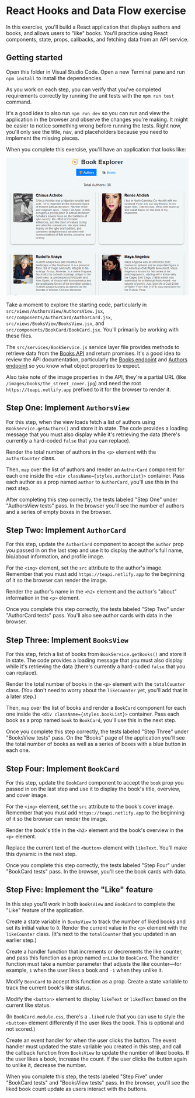 # React Hooks and Data Flow exercise

In this exercise, you'll build a React application that displays authors and books, and allows users to "like" books. You'll practice using React components, state, props, callbacks, and fetching data from an API service.

## Getting started

Open this folder in Visual Studio Code. Open a new Terminal pane and run `npm install` to install the dependencies.

As you work on each step, you can verify that you've completed requirements correctly by running the unit tests with the `npm run test` command.

It's a good idea to also run `npm run dev` so you can run and view the application in the browser and observe the changes you're making. It might be easier to notice something wrong before running the tests. Right now, you'll only see the title, nav, and placeholders because you need to implement the missing pieces.

When you complete this exercise, you'll have an application that looks like:

![Completed Project](./completed-project.gif)

Take a moment to explore the starting code, particularly in `src/views/AuthorsView/AuthorsView.jsx`, `src/components/AuthorCard/AuthorCard.jsx`, `src/views/BooksView/BooksView.jsx`, and `src/components/BookCard/BookCard.jsx`. You'll primarily be working with these files.

The `src/services/BookService.js` service layer file provides methods to retrieve data from the [Books API](https://teapi.netlify.app/docs/books-api/docs) and return promises. It's a good idea to review the API documentation, particularly the [Books endpoint](https://teapi.netlify.app/docs/books-api/docs#endpoint-books) and [Authors endpoint](https://teapi.netlify.app/docs/books-api/docs#endpoint-authors) so you know what object properties to expect.

Also take note of the image properties in the API, they're a partial URL (like `/images/books/the_street_cover.jpg`) and need the root `https://teapi.netlify.app` prefixed to it for the browser to render it.

## Step One: Implement `AuthorsView`

For this step, when the view loads fetch a list of authors using `BookService.getAuthors()` and store it in state. The code provides a loading message that you must also display while it's retrieving the data (there's currently a hard-coded `false` that you can replace).

Render the total number of authors in the `<p>` element with the `authorCounter` class.

Then, `map` over the list of authors and render an `AuthorCard` component for each one inside the `<div className={styles.authorList}>` container. Pass each author as a prop named `author` to `AuthorCard`, you'll use this in the next step.

After completing this step correctly, the tests labeled "Step One" under "AuthorsView tests" pass. In the browser you'll see the number of authors and a series of empty boxes in the browser.

## Step Two: Implement `AuthorCard`

For this step, update the `AuthorCard` component to accept the `author` prop you passed in on the last step and use it to display the author's full name, bio/about information, and profile image.

For the `<img>` element, set the `src` attribute to the author's image. Remember that you must add `https://teapi.netlify.app` to the beginning of it so the browser can render the image.

Render the author's name in the `<h2>` element and the author's "about" information in the `<p>` element.

Once you complete this step correctly, the tests labeled "Step Two" under "AuthorCard tests" pass. You'll also see author cards with data in the browser.

## Step Three: Implement `BooksView`

For this step, fetch a list of books from `BookService.getBooks()` and store it in state. The code provides a loading message that you must also display while it's retrieving the data (there's currently a hard-coded `false` that you can replace).

Render the total number of books in the `<p>` element with the `totalCounter` class. (You don't need to worry about the `likeCounter` yet, you'll add that in a later step.)

Then, `map` over the list of books and render a `BookCard` component for each one inside the `<div className={styles.bookList}>` container. Pass each book as a prop named `book` to `BookCard`, you'll use this in the next step.

Once you complete this step correctly, the tests labeled "Step Three" under "BooksView tests" pass. On the "Books" page of the application you'll see the total number of books as well as a series of boxes with a blue button in each one.

## Step Four: Implement `BookCard`

For this step, update the `BookCard` component to accept the `book` prop you passed in on the last step and use it to display the book's title, overview, and cover image.

For the `<img>` element, set the `src` attribute to the book's cover image. Remember that you must add `https://teapi.netlify.app` to the beginning of it so the browser can render the image.

Render the book's title in the `<h2>` element and the book's overview in the `<p>` element.

Replace the current text of the `<button>` element with `likeText`. You'll make this dynamic in the next step.

Once you complete this step correctly, the tests labeled "Step Four" under "BookCard tests" pass. In the browser, you'll see the book cards with data.

## Step Five: Implement the "Like" feature

In this step you'll work in both `BooksView` and `BookCard` to complete the "Like" feature of the application.

Create a state variable in `BooksView` to track the number of liked books and set its initial value to `0`. Render the current value in the `<p>` element with the `likeCounter` class. (It's next to the `totalCounter` that you updated in an earlier step.)

Create a handler function that increments or decrements the like counter, and pass this function as a prop named `onLike` to `BookCard`. The handler function must take a number parameter that adjusts the like counter—for example, `1` when the user likes a book and `-1` when they unlike it.

Modify `BookCard` to accept this function as a prop. Create a state variable to track the current book's like status.

Modify the `<button>` element to display `likeText` or `likedText` based on the current like status.

(In `BookCard.module.css`, there's a `.liked` rule that you can use to style the `<button>` element differently if the user likes the book. This is optional and not scored.)

Create an event handler for when the user clicks the button. The event handler must updated the state variable you created in this step, and call the callback function from `BooksView` to update the number of liked books. If the user likes a book, increase the count. If the user clicks the button again to unlike it, decrease the number.

When you complete this step, the tests labeled "Step Five" under "BookCard tests" and "BooksView tests" pass. In the browser, you'll see the liked book count update as users interact with the buttons.
